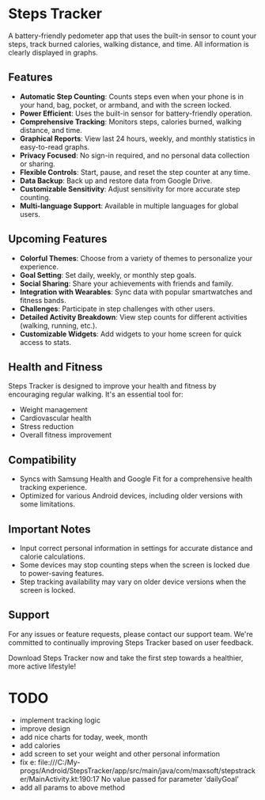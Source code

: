 # Steps Tracker

A battery-friendly pedometer app that uses the built-in sensor to count your steps, track burned
calories, walking distance, and time. All information is clearly displayed in graphs.

## Features

- **Automatic Step Counting**: Counts steps even when your phone is in your hand, bag, pocket, or
  armband, and with the screen locked.
- **Power Efficient**: Uses the built-in sensor for battery-friendly operation.
- **Comprehensive Tracking**: Monitors steps, calories burned, walking distance, and time.
- **Graphical Reports**: View last 24 hours, weekly, and monthly statistics in easy-to-read graphs.
- **Privacy Focused**: No sign-in required, and no personal data collection or sharing.
- **Flexible Controls**: Start, pause, and reset the step counter at any time.
- **Data Backup**: Back up and restore data from Google Drive.
- **Customizable Sensitivity**: Adjust sensitivity for more accurate step counting.
- **Multi-language Support**: Available in multiple languages for global users.

## Upcoming Features

- **Colorful Themes**: Choose from a variety of themes to personalize your experience.
- **Goal Setting**: Set daily, weekly, or monthly step goals.
- **Social Sharing**: Share your achievements with friends and family.
- **Integration with Wearables**: Sync data with popular smartwatches and fitness bands.
- **Challenges**: Participate in step challenges with other users.
- **Detailed Activity Breakdown**: View step counts for different activities (walking, running,
  etc.).
- **Customizable Widgets**: Add widgets to your home screen for quick access to stats.

## Health and Fitness

Steps Tracker is designed to improve your health and fitness by encouraging regular walking. It's an
essential tool for:

- Weight management
- Cardiovascular health
- Stress reduction
- Overall fitness improvement

## Compatibility

- Syncs with Samsung Health and Google Fit for a comprehensive health tracking experience.
- Optimized for various Android devices, including older versions with some limitations.

## Important Notes

- Input correct personal information in settings for accurate distance and calorie calculations.
- Some devices may stop counting steps when the screen is locked due to power-saving features.
- Step tracking availability may vary on older device versions when the screen is locked.

## Support

For any issues or feature requests, please contact our support team. We're committed to continually
improving Steps Tracker based on user feedback.

Download Steps Tracker now and take the first step towards a healthier, more active lifestyle!

# TODO

- implement tracking logic
- improve design
- add nice charts for today, week, month
- add calories
- add screen to set your weight and other personal information
- fix e: file:///C:/My-progs/Android/StepsTracker/app/src/main/java/com/maxsoft/stepstracker/MainActivity.kt:190:17 No value passed for parameter 'dailyGoal'
- add all params to above method 